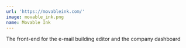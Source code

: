 ```yaml
---
url: 'https://movableink.com/'
image: movable_ink.png
name: Movable Ink
---
```

The front-end for the e-mail building editor and the company dashboard